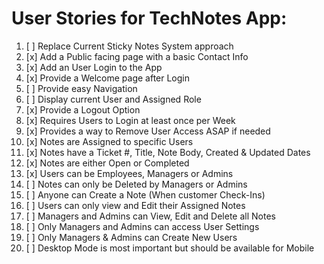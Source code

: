 # User Stories for TechNotes App:

1. [ ] Replace Current Sticky Notes System approach
2. [x] Add a Public facing page with a basic Contact Info
3. [x] Add an User Login to the App
4. [x] Provide a Welcome page after Login
5. [ ] Provide easy Navigation
6. [ ] Display current User and Assigned Role
7. [x] Provide a Logout Option
8. [x] Requires Users to Login at least once per Week
9. [x] Provides a way to Remove User Access ASAP if needed
10. [x] Notes are Assigned to specific Users
11. [x] Notes have a Ticket #, Title, Note Body, Created & Updated Dates
12. [x] Notes are either Open or Completed
13. [x] Users can be Employees, Managers or Admins
14. [ ] Notes can only be Deleted by Managers or Admins
15. [ ] Anyone can Create a Note (When customer Check-Ins)
16. [ ] Users can only view and Edit their Assigned Notes
17. [ ] Managers and Admins can View, Edit and Delete all Notes
18. [ ] Only Managers and Admins can access User Settings
19. [ ] Only Managers & Admins can Create New Users
20. [ ] Desktop Mode is most important but should be available for Mobile